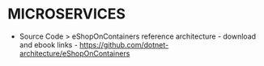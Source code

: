 # MICROSERVICES
* Source Code > eShopOnContainers reference architecture - download and ebook links - https://github.com/dotnet-architecture/eShopOnContainers
